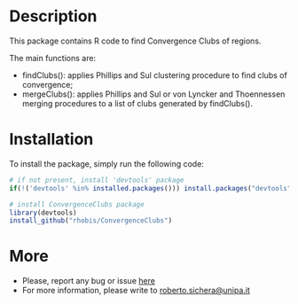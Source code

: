 # Description 
This package contains R code to find Convergence Clubs of regions.

The main functions are:

* findClubs(): applies Phillips and Sul clustering procedure to find clubs of convergence;
* mergeClubs(): applies Phillips and Sul or von Lyncker and Thoennessen merging procedures to a list of clubs generated by findClubs().




# Installation

To install the package, simply run the following code:

``` r
# if not present, install 'devtools' package
if(!('devtools' %in% installed.packages())) install.packages("devtools")

# install ConvergenceClubs package
library(devtools)
install_github("rhobis/ConvergenceClubs")
```

# More
* Please, report any bug or issue [here](https://github.com/rhobis/ConvergenceClubs/issues)
* For more information, please write to roberto.sichera@unipa.it 
